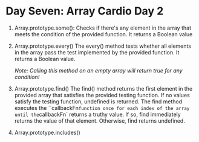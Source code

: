 # Day Seven: Array Cardio Day 2

1. Array.prototype.some():
   Checks if there's any element in the array that meets the condition of the provided function. It returns a Boolean value

2. Array.prototype.every()
   The every() method tests whether all elements in the array pass the test implemented by the provided function. It returns a Boolean value.

   _Note: Calling this method on an empty array will return true for any condition!_

3. Array.prototype.find()
   The find() method returns the first element in the provided array that satisfies the provided testing function. If no values satisfy the testing function, undefined is returned.
   The find method executes the ``callbackFn` function once for each index of the array until the `callbackFn` returns a truthy value. If so, find immediately returns the value of that element. Otherwise, find returns undefined.

4. Array.prototype.includes()
